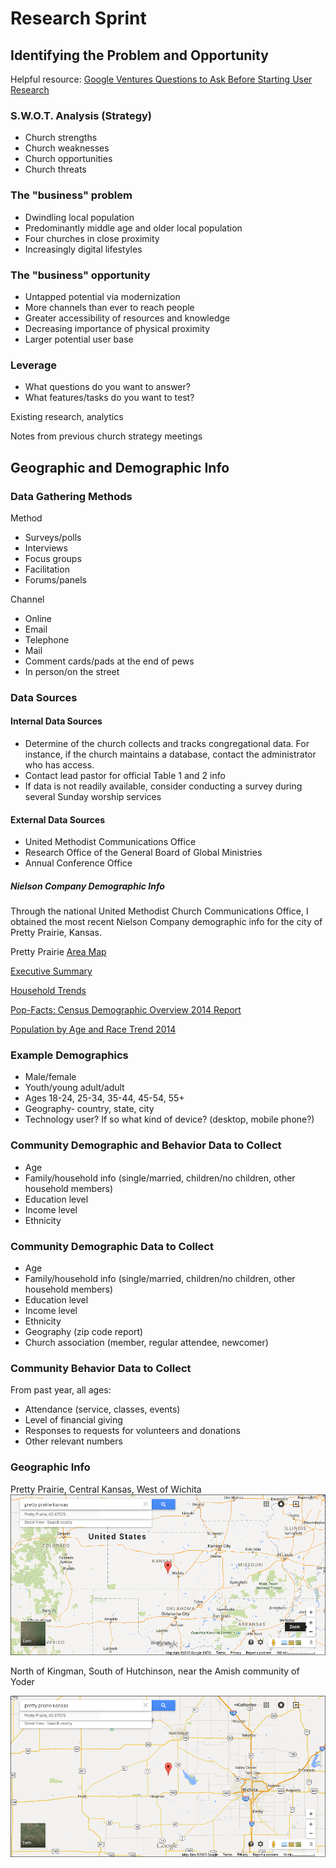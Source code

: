 # Research Sprint

## Identifying the Problem and Opportunity

Helpful resource: [Google Ventures Questions to Ask Before Starting User Research](http://www.gv.com/lib/questions-to-ask-before-starting-user-research) 

### S.W.O.T. Analysis (Strategy)
* Church strengths
* Church weaknesses
* Church opportunities
* Church threats

### The "business" problem

* Dwindling local population 
* Predominantly middle age and older local population
* Four churches in close proximity
* Increasingly digital lifestyles

### The "business" opportunity
 
* Untapped potential via modernization
* More channels than ever to reach people
* Greater accessibility of resources and knowledge
* Decreasing importance of physical proximity
* Larger potential user base
 
### Leverage

* What questions do you want to answer?
* What features/tasks do you want to test?

Existing research, analytics

Notes from previous church strategy meetings

## Geographic and Demographic Info

### Data Gathering Methods
Method
* Surveys/polls
* Interviews
* Focus groups
* Facilitation
* Forums/panels

Channel
* Online
* Email
* Telephone
* Mail
* Comment cards/pads at the end of pews
* In person/on the street

### Data Sources

#### Internal Data Sources
* Determine of the church collects and tracks congregational data. For instance, if the church maintains a database, contact the administrator who has access. 
* Contact lead pastor for official Table 1 and 2 info
* If data is not readily available, consider conducting a survey during several Sunday worship services

#### External Data Sources
* United Methodist Communications Office
* Research Office of the General Board of Global Ministries
* Annual Conference Office

##### Nielson Company Demographic Info

Through the national United Methodist Church Communications Office, I obtained the most recent Nielson Company demographic info for the city of Pretty Prairie, Kansas. 

Pretty Prairie [Area Map](https://drive.google.com/file/d/0B02bpu7HZwJRaVp5dGNMOUpYbU0/view?usp=sharing)

[Executive Summary](https://drive.google.com/file/d/0B02bpu7HZwJRMFJTM3BWZXprbWM/view?usp=sharing)

[Household Trends](https://drive.google.com/file/d/0B02bpu7HZwJRV1dnSGplRUxmMDg/view?usp=sharing)

[Pop-Facts: Census Demographic Overview 2014 Report](https://drive.google.com/file/d/0B02bpu7HZwJRSHFwVm5kX0FHMmc/view?usp=sharing)

[Population by Age and Race Trend 2014](https://drive.google.com/file/d/0B02bpu7HZwJRelJTXzd1XzVWUE0/view?usp=sharing)

### Example Demographics

* Male/female
* Youth/young adult/adult
* Ages 18-24, 25-34, 35-44, 45-54, 55+
* Geography- country, state, city
* Technology user? If so what kind of device? (desktop, mobile phone?)

### Community Demographic and Behavior Data to Collect

* Age
* Family/household info (single/married, children/no children, other household members)
* Education level
* Income level
* Ethnicity

### Community Demographic Data to Collect

* Age
* Family/household info (single/married, children/no children, other household members)
* Education level
* Income level
* Ethnicity
* Geography (zip code report)
* Church association (member, regular attendee, newcomer)

### Community Behavior Data to Collect

From past year, all ages:
* Attendance (service, classes, events)
* Level of financial giving
* Responses to requests for volunteers and donations
* Other relevant numbers

### Geographic Info

Pretty Prairie, Central Kansas, West of Wichita
![](google-maps-and-trends/google-map-pretty-prairie-kansas.png)

North of Kingman, South of Hutchinson, near the Amish community of Yoder

![](google-maps-and-trends/google-map-pretty-prairie-wichita.png)